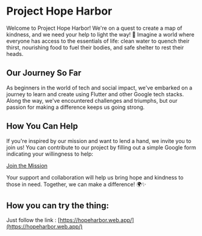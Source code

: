 # Project Hope Harbor

Welcome to Project Hope Harbor! We're on a quest to create a map of kindness, and we need your help to light the way! 🌟 Imagine a world where everyone has access to the essentials of life: clean water to quench their thirst, nourishing food to fuel their bodies, and safe shelter to rest their heads.

## Our Journey So Far

As beginners in the world of tech and social impact, we've embarked on a journey to learn and create using Flutter and other Google tech stacks. Along the way, we've encountered challenges and triumphs, but our passion for making a difference keeps us going strong.

## How You Can Help

If you're inspired by our mission and want to lend a hand, we invite you to join us! You can contribute to our project by filling out a simple Google form indicating your willingness to help:

[Join the Mission](https://forms.gle/dDyuXUagjQuG1SdX8)

Your support and collaboration will help us bring hope and kindness to those in need. Together, we can make a difference! 🌍✨

## How you can try the thing:

Just follow the link :
[https://hopeharbor.web.app/](https://hopeharbor.web.app/)
